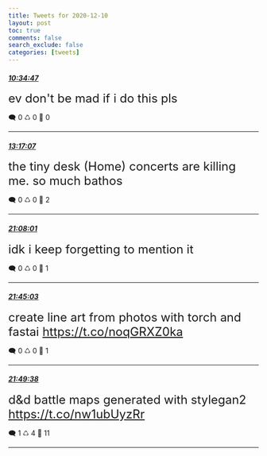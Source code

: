 ```yaml
---
title: Tweets for 2020-12-10
layout: post
toc: true
comments: false
search_exclude: false
categories: [tweets]
---
```



#### <a href = "https://twitter.com/deepfates/status/1337088384645283843">*10:34:47*</a>

<font size="5">ev don't be mad if i do this pls</font>



🗨️ 0 ♺ 0 🤍  0   

---
    
#### <a href = "https://twitter.com/deepfates/status/1337129238902738950">*13:17:07*</a>

<font size="5">the tiny desk (Home) concerts are killing me. so much bathos</font>



🗨️ 0 ♺ 0 🤍  2   

---
    
#### <a href = "https://twitter.com/deepfates/status/1337247743757213698">*21:08:01*</a>

<font size="5">idk i keep forgetting to mention it</font>



🗨️ 0 ♺ 0 🤍  1   

---
    
#### <a href = "https://twitter.com/deepfates/status/1337257062888173574">*21:45:03*</a>

<font size="5">create line art from photos with torch and fastai    https://t.co/noqGRXZ0ka</font>



🗨️ 0 ♺ 0 🤍  1   

---
    
#### <a href = "https://twitter.com/deepfates/status/1337258216225452041">*21:49:38*</a>

<font size="5">d&amp;d battle maps generated with stylegan2   https://t.co/nw1ubUyzRr</font>



🗨️ 1 ♺ 4 🤍  11   

---
    
            
